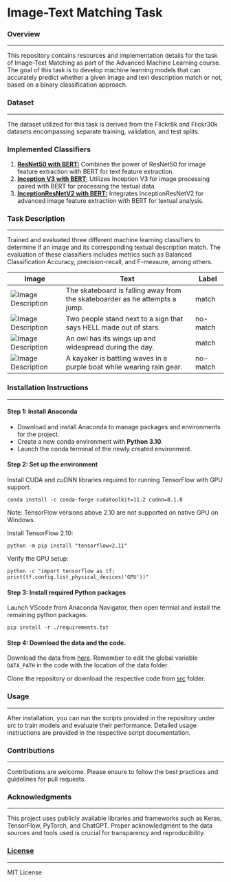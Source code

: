 # Image-Text Matching Task

### Overview
--------

This repository contains resources and implementation details for the task of Image-Text Matching as part of the Advanced Machine Learning course. The goal of this task is to develop machine learning models that can accurately predict whether a given image and text description match or not, based on a binary classification approach.

### Dataset
-------

The dataset utilized for this task is derived from the Flickr8k and Flickr30k datasets encompassing separate training, validation, and test splits.

### Implemented Classifiers

1.  [**ResNet50 with BERT:**](https://github.com/RlNZLER/Image-Text-Matching/blob/main/src/ResNet50%20with%20BERT.py) Combines the power of ResNet50 for image feature extraction with BERT for text feature extraction.
2.  [**Inception V3 with BERT:**](https://github.com/RlNZLER/Image-Text-Matching/blob/main/src/InceptionV3%20with%20BERT.py) Utilizes Inception V3 for image processing paired with BERT for processing the textual data.
3.  [**InceptionResNetV2 with BERT:**](https://github.com/RlNZLER/Image-Text-Matching/blob/main/src/Inception_ResNetV2_with_BERT.py) Integrates InceptionResNetV2 for advanced image feature extraction with BERT for textual analysis.
   
### Task Description
----------------

Trained and evaluated three different machine learning classifiers to determine if an image and its corresponding textual description match. The evaluation of these classifiers includes metrics such as Balanced Classification Accuracy, precision-recall, and F-measure, among others.

| Image | Text | Label |
| ----- | ---- | ----- |
| ![Image Description](https://github.com/RlNZLER/AML_Task1/blob/main/images/3523972229_d44e9ff6d7.jpg?raw=true) | The skateboard is falling away from the skateboarder as he attempts a jump. | match |
| ![Image Description](https://github.com/RlNZLER/AML_Task1/blob/main/images/3524436870_7670df68e8.jpg?raw=true) | Two people stand next to a sign that says  HELL  made out of stars. | no-match |
| ![Image Description](https://github.com/RlNZLER/AML_Task1/blob/main/images/3525453732_f74a38f111.jpg?raw=true) | An owl has its wings up and widespread during the day. | match |
| ![Image Description](https://github.com/RlNZLER/AML_Task1/blob/main/images/3526897578_3cf77da99b.jpg?raw=true) | A kayaker is battling waves in a purple boat while wearing rain gear. | no-match |


### Installation Instructions
-------------------------

#### Step 1: Install Anaconda

+ Download and install Anaconda to manage packages and environments for the project.
+ Create a new conda environment with **Python 3.10**.
+ Launch the conda terminal of the newly created environment.

#### Step 2: Set up the environment

Install CUDA and cuDNN libraries required for running TensorFlow with GPU support.

```
conda install -c conda-forge cudatoolkit=11.2 cudnn=8.1.0
```

Note: TensorFlow versions above 2.10 are not supported on native GPU on Windows.

Install TensorFlow 2.10:

```
python -m pip install "tensorflow<2.11"
```

Verify the GPU setup:

```
python -c "import tensorflow as tf; print(tf.config.list_physical_devices('GPU'))"
```


#### Step 3: Install required Python packages

Launch VScode from Anaconda Navigator, then open termial and install the remaining python packages.

```
pip install -r ./requirements.txt
```

#### Step 4: Download the data and the code.
Download the data from [here](https://drive.google.com/drive/folders/1qOk1kjAWNghAtg1YJApR0VJPjC5dWUAt?usp=sharing).
Remember to edit the global variable `DATA_PATH` in the code with the location of the data folder.

Clone the repository or download the respective code from [src](https://github.com/RlNZLER/Image-Text-Matching/tree/main/src) folder.

### Usage
-----

After installation, you can run the scripts provided in the repository under src to train models and evaluate their performance. Detailed usage instructions are provided in the respective script documentation.

### Contributions
-------------

Contributions are welcome. Please ensure to follow the best practices and guidelines for pull requests.

### Acknowledgments
---------------

This project uses publicly available libraries and frameworks such as Keras, TensorFlow, PyTorch, and ChatGPT. Proper acknowledgment to the data sources and tools used is crucial for transparency and reproducibility.

### [License](https://github.com/RlNZLER/Image-Text-Matching/blob/main/LICENSE.txt)
-------
MIT License
